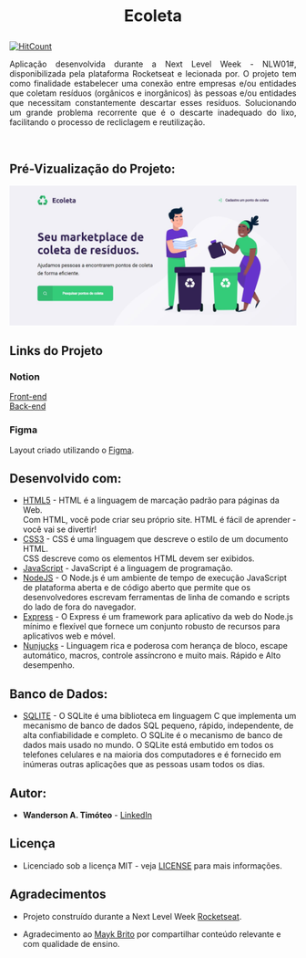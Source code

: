 # <p align="center">  &nbsp; Ecoleta &nbsp;   </p>

[![HitCount](https://hits.dwyl.com/https://github.com/Wanderson-A-Timoteo/Ecoleta-Project.svg)](https://github.com/Wanderson-A-Timoteo/Ecoleta-Project)

<p align="justify">
  Aplicação desenvolvida durante a Next Level Week - NLW01#, disponibilizada pela plataforma Rocketseat e lecionada por. O projeto tem como finalidade estabelecer uma conexão entre empresas e/ou entidades que coletam resíduos (orgânicos e inorgânicos) às pessoas e/ou entidades que necessitam constantemente descartar esses resíduos. Solucionando um grande problema recorrente que é o descarte inadequado do lixo, facilitando o processo de recliclagem e reutilização.
</p> <br />

## Pré-Vizualização do Projeto:

![Preview](https://github.com/Wanderson-A-Timoteo/Ecoleta-Project/blob/master/public/icones/interface.jpg)


## Links do Projeto
### Notion
[Front-end](https://www.notion.so/Front-end-7c8a1a9a6df547058f1473f899a3b9c4) <br>
[Back-end](https://www.notion.so/Back-end-a5747fd6bfa34e799e6e0ded51f5ec63)

### Figma
Layout criado utilizando o [Figma](https://www.figma.com/file/Byw4X5etg8VCmezueyhzkC/Ecoleta-(Starter)?node-id=136%3A546).


## Desenvolvido com:

* [HTML5](https://www.w3schools.com/html/default.asp) - HTML é a linguagem de marcação padrão para páginas da Web. <br>
Com HTML, você pode criar seu próprio site.
HTML é fácil de aprender - você vai se divertir!
* [CSS3](https://www.w3schools.com/css/default.asp) - CSS é uma linguagem que descreve o estilo de um documento HTML.<br>
CSS descreve como os elementos HTML devem ser exibidos.
* [JavaScript](https://www.w3schools.com/js/default.asp) - JavaScript é a linguagem de programação.
* [NodeJS](https://nodejs.org/en/) - O Node.js é um ambiente de tempo de execução JavaScript de plataforma aberta e de código aberto que permite que os desenvolvedores escrevam ferramentas de linha de comando e scripts do lado de fora do navegador.
* [Express](http://expressjs.com/pt-br/) - O Express é um framework para aplicativo da web do Node.js mínimo e flexível que fornece um conjunto robusto de recursos para aplicativos web e móvel.
* [Nunjucks](https://mozilla.github.io/nunjucks/) - Linguagem rica e poderosa com herança de bloco, escape automático, macros, controle assíncrono e muito mais. 
Rápido e Alto desempenho. 

## Banco de Dados:

* [SQLITE](https://sqlite.org/index.html) - O SQLite é uma biblioteca em linguagem C que implementa um mecanismo de banco de dados SQL pequeno, rápido, independente, de alta confiabilidade e completo. O SQLite é o mecanismo de banco de dados mais usado no mundo. O SQLite está embutido em todos os telefones celulares e na maioria dos computadores e é fornecido em inúmeras outras aplicações que as pessoas usam todos os dias.

## Autor:

* **Wanderson A. Timóteo** - [LinkedIn](https://www.linkedin.com/in/wanderson-a-timoteo/)


## Licença

* Licenciado sob a licença MIT - veja [LICENSE](LICENSE) para mais informações.

## Agradecimentos

* Projeto construído durante a Next Level Week [Rocketseat](https://rocketseat.com.br/). 

* Agradecimento ao [Mayk Brito](https://github.com/maykbrito) por compartilhar conteúdo relevante e com qualidade de ensino.


